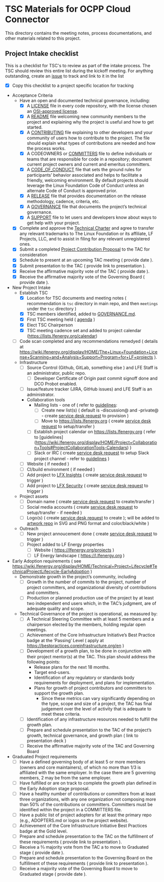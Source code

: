 # TSC Materials for OCPP Cloud Connector

This directory contains the meeting notes, process documentations, and other materials related to this project.

## Project Intake checklist

This is a checklist for TSC's to review as part of the intake process. The TSC should review this entire list during the kickoff meeting. For anything outstanding, create an [issue](../issues) to track and link to it in the list

- [X] Copy this checklist to a project specific location for tracking
- Acceptance Criteria
	- Have an open and documented technical governance, including:
		- [X] A [LICENSE](../LICENSE) file in every code repository, with the license chosen an [OSI-approved license](https://opensource.org/licenses).
		- [X] A [README](../README.md) file welcoming new community members to the project and explaining why the project is useful and how to get started.
		- [X] A [CONTRIBUTING](../CONTRIBUTING.md) file explaining to other developers and your community of users how to contribute to the project. The file should explain what types of contributions are needed and how the process works.
		- [X] A CODEOWNERS or [COMMITTERS](../COMMITTERS.csv) file to define individuals or teams that are responsible for code in a repository; document current project owners and current and emeritus committers. 
		- [X] A [CODE_OF_CONDUCT](../CODE_OF_CONDUCT.md) file that sets the ground rules for participants’ behavior associated and helps to facilitate a friendly, welcoming environment. By default projects should leverage the Linux Foundation Code of Conduct unless an alternate Code of Conduct is approved prior.
		- [X] A [RELEASE](../RELEASE.md) file that provides documentation on the release methodology, cadence, criteria, etc.
		- [X] A [GOVERNANCE](../GOVERNANCE.md) file that documents the project’s technical governance.
		- [X] A [SUPPORT](../SUPPORT.md) file to let users and developers know about ways to get help with your project.
	- [x] Complete and approve the [Technical Charter](CHARTER.md) and agree to transfer any relevant trademarks to The Linux Foundation or its affiliate, LF Projects, LLC, and to assist in filing for any relevant unregistered ones.
	- [x] Submit a completed [Project Contribution Proposal](https://wiki.lfenergy.org/display/HOME/New+Project+Proposals+Process) to the TAC for consideration
	- [x] Schedule to present at an upcoming TAC meeting ( provide date ).
	- [x] Submit presentation to the TAC ( provide link to presentation ).
	- [x] Receive the affirmative majority vote of the TAC ( provide date ).
	- [x] Receive the affirmative majority vote of the Governing Board ( provide date ).
- New Project Intake
	- Establish TSC
		- [x] Location for TSC documents and meeting notes ( recommendation is ```tsc``` directory in main repo, and then ```meetings``` under the ```tsc``` directory )
		- [x] TSC members identified, added to [GOVERNANCE.md](../GOVERNANCE.md).
		- [x] First TSC meeting held ( [agenda](meetings/initial-meeting-agenda.md) )
		- [x] Elect TSC Chairperson
		- [x] TSC meeting cadence set and added to project calendar (https://lists.lfenergy.org/calendar)
	- [ ] Code scan completed and any recommendations remedyed ( details at https://wiki.lfenergy.org/display/HOME/The+Linux+Foundation+License+Scanning+and+Analysis+Support+Program+for+LF+projects ).
	- Infrastructure
		- [ ] Source Control (Github, GitLab, something else ) and LFE Staff is an administrator, public repo.	
			- [ ] Developer Certificate of Origin past commit signoff done and DCO Probot enabled.
		- [ ] Issue/feature tracker (JIRA, GitHub issues) and LFE Staff is an administrator.
		- Collaboration tools 
			- Mailing lists - one of ( refer to [guidelines](https://wiki.lfenergy.org/display/HOME/Project+Collaboration+Tools#ProjectCollaborationTools-Mailinglists): 
				- [ ] Create new list(s) ( default is -discussion@ and -private@ - create [service desk request] to provision ) 
				- [ ] Move to https://lists.lfenergy.org ( create [service desk request] to setup/transfer )
			- [ ] Establish project calendar on https://lists.lfenergy.org ( refer to [guidelines] (https://wiki.lfenergy.org/display/HOME/Project+Collaboration+Tools#ProjectCollaborationTools-Calendars) )
			- [ ] Slack or IRC ( create [service desk request] to setup Slack project channel - refer to [guidelines]( https://wiki.lfenergy.org/display/HOME/Project+Collaboration+Tools#ProjectCollaborationTools-Slack) )
		- [ ] Website ( if needed )
		- [ ] CI/build environment ( if needed )
		- [ ] Add project to [LFX Insights](https://insights.lfx.linuxfoundation.org/) ( create [service desk request] to trigger )
		- [ ] Add project to [LFX Security](https://security.lfx.linuxfoundation.org/) ( create [service desk request] to trigger )
	- Project assets
		- [ ] Domain name ( create [service desk request] to create/transfer )
		- [ ] Social media accounts ( create [service desk request] to setup/transfer - if needed )
		- [ ] Logo(s) ( create [service desk request] to create ); will be added to [artwork repo](https://artwork.lfenergy.org) in SVG and PNG format and color/black/white )
	- Outreach
		- [ ] New project annoucement done ( create [service desk request] to trigger )
		- [ ] Project added to LF Energy properties
			- [ ] Website ( https://lfenergy.org/projects )
			- [ ] LF Energy landscape ( https://l.lfenergy.org )
- Early Adoption requirements ( see https://wiki.lfenergy.org/display/HOME/Technical+Project+Lifecycle#TechnicalProjectLifecycle-EarlyAdoption )
  - Demonstrate growth in the project’s community, including
	- [ ] Growth in the number of commits to the project, number of project committers, and organizational diversity of contributions and committers.
	- [ ] Production or planned production use of the project by at least two independent end users which, in the TAC’s judgment, are of adequate quality and scope.
  - Technical Governance of the project is operational, as measured by:
	- [ ] A Technical Steering Committee with at least 5 members and a chairperson elected by the members, holding regular open meetings.
	- [ ] Achievement of the Core Infrastructure Initiative’s Best Practice badge at the ‘Passing’ Level ( apply at https://bestpractices.coreinfrastructure.org/en )
	- [ ] Development of a growth plan, to be done in conjunction with their project mentor(s) at the TAC. This plan should address the following points:
		- Release plans for the next 18 months.
		- Target end-users.
		- Identification of any regulatory or standards body requirements for deployment, and plans for implementation.
		- Plans for growth of project contributors and committers to support the growth plan.
			- Since these metrics can vary significantly depending on the type, scope and size of a project, the TAC has final judgement over the level of activity that is adequate to meet these criteria.
	- [ ] Identification of any infrastructure resources needed to fulfill the growth plan.
	- [ ] Prepare and schedule presentation to the TAC of the project’s growth, technical governance, and growth plan ( link to presentation deck )
	- [ ] Receive the affirmative majority vote of the TAC and Governing Board
- Graduated Project requirements
  	- [ ] Have a defined governing body of at least 5 or more members (owners and core maintainers), of which no more than 1/3 is affiliated with the same employer. In the case there are 5 governing members, 2 may be from the same employer.
	- [ ] Have fulfilled or are on track to complete the growth plan defined in the Early Adoption stage proposal.
	- [ ] Have a healthy number of contributions or committers from at least three organizations, with any one organization not composing more than 50% of the contributions or committers. Committers must be identified within the project in a COMMITTERS file.
	- [ ] Have a public list of project adopters for at least the primary repo (e.g., ADOPTERS.md or logos on the project website).
	- [ ] Achievement of the Core Infrastructure Initiative Best Practices badge at the Gold level.
	- [ ] Prepare and schedule presentation to the TAC on the fulfillment of these requirements ( provide link to presentation ).
	- [ ] Receive a ⅔ majority vote from the TAC a to move to Graduated stage ( provide date ).
	- [ ] Prepare and schedule presentation to the Governing Board on the fulfillment of these requirements ( provide link to presentation ).
	- [ ] Receive a majority vote of the Governing Board to move to Graduated stage ( provide date ).

[service desk request]: https://github.com/lf-energy/foundation/issues/new/choose
